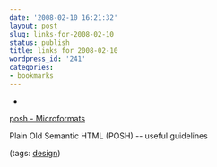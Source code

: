 ```yaml
---
date: '2008-02-10 16:21:32'
layout: post
slug: links-for-2008-02-10
status: publish
title: links for 2008-02-10
wordpress_id: '241'
categories:
- bookmarks
---
```



	
  * 
		

[posh - Microformats](http://microformats.org/wiki/POSH)


		

Plain Old Semantic HTML (POSH) -- useful guidelines 



		

(tags: [design](http://del.icio.us/eob/design))


	



